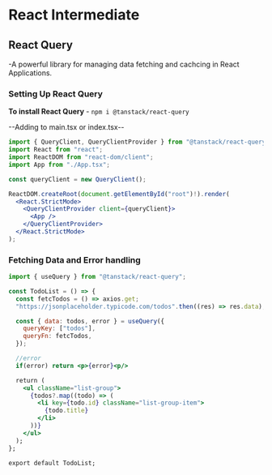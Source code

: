 # React Intermediate

## React Query

-A powerful library for managing data fetching and cachcing in React Applications.

### Setting Up React Query

**To install React Query** - `npm i @tanstack/react-query`

--Adding to main.tsx or index.tsx--

```jsx
import { QueryClient, QueryClientProvider } from "@tanstack/react-query";
import React from "react";
import ReactDOM from "react-dom/client";
import App from "./App.tsx";

const queryClient = new QueryClient();

ReactDOM.createRoot(document.getElementById("root")!).render(
  <React.StrictMode>
    <QueryClientProvider client={queryClient}>
      <App />
    </QueryClientProvider>
  </React.StrictMode>
);
```

### Fetching Data and Error handling

```jsx
import { useQuery } from "@tanstack/react-query";

const TodoList = () => {
  const fetcTodos = () => axios.get;
  "https://jsonplaceholder.typicode.com/todos".then((res) => res.data);

  const { data: todos, error } = useQuery({
    queryKey: ["todos"],
    queryFn: fetcTodos,
  });

  //error
  if(error) return <p>{error}<p/>

  return (
    <ul className="list-group">
      {todos?.map((todo) => (
        <li key={todo.id} className="list-group-item">
          {todo.title}
        </li>
      ))}
    </ul>
  );
};

export default TodoList;
```
